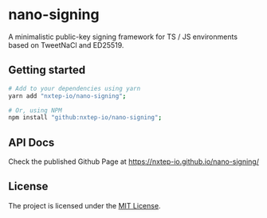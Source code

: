 nano-signing
============

A minimalistic public-key signing framework for TS / JS environments based on TweetNaCl and ED25519.


## Getting started

```bash
# Add to your dependencies using yarn
yarn add "nxtep-io/nano-signing";

# Or, using NPM
npm install "github:nxtep-io/nano-signing";
```

## API Docs

Check the published Github Page at https://nxtep-io.github.io/nano-signing/

## License

The project is licensed under the [MIT License](./LICENSE.md).
